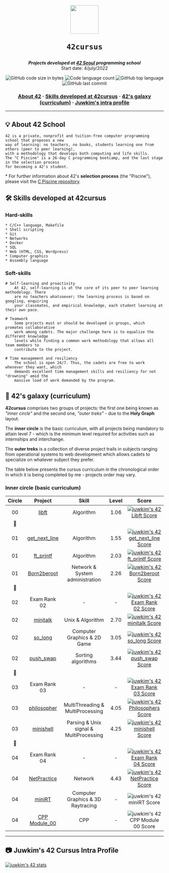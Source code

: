 <h1 align="center">
  <img  width="90" src="https://user-images.githubusercontent.com/19689770/129336866-169b0dc7-ea41-47d4-b50a-d466508031af.png">
  
	42cursus
</h1>

<p align="center">
	<b><i>Projects developed at <a href="https://42seoul.kr/">42 Seoul</a> programming school</i></b><br>
	Start date: 4/july/2022
</p>

<p align="center">
	<img alt="GitHub code size in bytes" src="https://img.shields.io/github/languages/code-size/juwkim/42?color=lightblue" />
	<img alt="Code language count" src="https://img.shields.io/github/languages/count/juwkim/42?color=yellow" />
	<img alt="GitHub top language" src="https://img.shields.io/github/languages/top/juwkim/42?color=blue" />
	<img alt="GitHub last commit" src="https://img.shields.io/github/last-commit/juwkim/42?color=green" />
</p>

<h3 align="center">
	<a href="#-about-42-school">About 42</a>
	<span> · </span>
	<a href="#️-skills-developed-at-42cursus">Skills developed at 42cursus</a>
	<span> · </span>
	<a href="#-42s-galaxy-curriculum">42's galaxy (curriculum)</a>
	<span> · </span>
	<a href="#camera-juwkims-42-cursus-intra-profile">Juwkim's intra profile</a>
</h3>

---

## 💡 About 42 School

	42 is a private, nonprofit and tuition-free computer programming school that proposes a new
	way of learning: no teachers, no books, students learning one from others (peer to peer learning),
	with a methodology that develops both computing and life skills.
	The "C Piscine" is a 26-day C programming bootcamp, and the last stage in the selection process
	for becoming a 42's student.

\* For further information about 42's **selection process** (the "Piscine"), please visit the [C Piscine repository](https://github.com/juwkim/piscine).

## 🛠️ Skills developed at 42cursus

### Hard-skills

	* C/C++ language, Makefile
	* Shell scripting
	* Git
	* Networks
	* Docker
	* SQL
	* Web (HTML, CSS, Wordpress)
	* Computer graphics
	* Assembly language

### Soft-skills

	# Self-learning and proactivity
		At 42, self-learning is at the core of its peer to peer learning methodology. There
		are no teachers whatsoever; the learning process is based on googling, enquiring
		your classmates, and empirical knowledge, each student learning at their own pace.

	# Teamwork
		Some projects must or should be developed in groups, which promotes collaborative
		work among cadets. The major challenge here is to equalize the different knowledge
		levels while finding a common work methodology that allows all team members to
		contribute to the project.

	# Time management and resiliency
		The school is open 24/7. Thus, the cadets are free to work whenever they want, which
		demands excellent time management skills and resiliency for not "drowning" amid the
		massive load of work demanded by the program.

## 🌌 42's galaxy (curriculum)

**42cursus** comprises two groups of projects: the first one being known as _"inner circle"_ and the second one, _"outer treks"_ - due to the **Holy Graph** layout.

The **inner circle** is the basic curriculum, with all projects being mandatory to attain level 7 - which is the minimum level required for activities such as internships and interchange.

The **outer treks** is a collection of diverse project trails in subjects ranging from operational systems to web development which allows cadets to specialize on whatever subject they prefer.

The table below presents the cursus curriculum in the chronological order in which it is being completed by me - projects order may vary.

### Inner circle (basic curriculum)

|Circle	|Project							|Skill					|Level	|Score	|
|:---:	|:---:								|:---:					|:---:	|:---:	|
|00	|[libft](https://github.com/juwkim/libft)			|Algorithm				|1.06	|[![juwkim's 42 Libft Score](https://badge42.vercel.app/api/v2/clbby9tdf00160fkyz1qixsez/project/2694165)](https://projects.intra.42.fr/projects/42cursus-libft/projects_users/2694165)         |
|:dizzy:|								|					|	|	|
|01	|[get_next_line](https://github.com/juwkim/get_next_line)	|Algorithm				|1.55	|[![juwkim's 42 get_next_line Score](https://badge42.vercel.app/api/v2/clbby9tdf00160fkyz1qixsez/project/2801825)](https://projects.intra.42.fr/projects/42cursus-get_next_line/projects_users/2801825)	|
|01	|[ft_printf](https://github.com/juwkim/ft_printf)		|Algorithm				|2.03	|[![juwkim's 42 ft_printf Score](https://badge42.vercel.app/api/v2/cl2x5uevu002109jwhuo9pmin/project/2292011)](https://projects.intra.42.fr/projects/42cursus-ft_printf/projects_users/2755901)	    |
|01	|[Born2beroot](https://github.com/juwkim/Born2beroot)		|Network & System administration	|2.26	|[![juwkim's 42 Born2beroot Score](https://badge42.vercel.app/api/v2/clbby9tdf00160fkyz1qixsez/project/2801826)](https://projects.intra.42.fr/projects/born2beroot/projects_users/2801826)            |
|:dizzy:|								|					|	|	|
|02	|Exam Rank 02							|-					|-	|[![juwkim's 42 Exam Rank 02 Score](https://badge42.vercel.app/api/v2/cl2x5uevu002109jwhuo9pmin/project/2370781)](https://projects.intra.42.fr/projects/exam-rank-02/projects_users/2856986)           |
|02	|[minitalk](https://github.com/juwkim/minitalk)			|Unix & Algorithm			|2.70	|[![juwkim's 42 minitalk Score](https://badge42.vercel.app/api/v2/clbby9tdf00160fkyz1qixsez/project/2857300)](https://projects.intra.42.fr/projects/minitalk/projects_users/2857300)               |
|02	|[so_long](https://github.com/juwkim/so_long)			|Computer Graphics & 2D Game		|3.05	|[![juwkim's 42 so_long Score](https://badge42.vercel.app/api/v2/clbby9tdf00160fkyz1qixsez/project/2859026)](https://projects.intra.42.fr/projects/so_long/projects_users/2859026)                |
|02	|[push_swap](https://github.com/juwkim/push_swap)		|Sorting algorithms			|3.44	|[![juwkim's 42 push_swap Score](https://badge42.vercel.app/api/v2/clbby9tdf00160fkyz1qixsez/project/2859027)](https://projects.intra.42.fr/projects/42cursus-push_swap/projects_users/2859027)     |
|:dizzy:|								|					|	|	|
|03	|Exam Rank 03							|-					|-	|[![juwkim's 42 Exam Rank 03 Score](https://badge42.vercel.app/api/v2/clbby9tdf00160fkyz1qixsez/project/2941742)](https://projects.intra.42.fr/projects/exam-rank-03/projects_users/2941742)           |
|03	|[philosopher](https://github.com/juwkim/philosopher)		|MultiThreading & MultiProcessing	|4.05	|[![juwkim's 42 Philosophers Score](https://badge42.vercel.app/api/v2/clbby9tdf00160fkyz1qixsez/project/2941744)](https://projects.intra.42.fr/projects/42cursus-philosophers/projects_users/2941744)  |
|03	|[minishell](https://github.com/juwkim/minishell)		|Parsing & Unix signal & MultiProcessing|4.25	|[![juwkim's 42 minishell Score](https://badge42.vercel.app/api/v2/clbby9tdf00160fkyz1qixsez/project/2971066)](https://projects.intra.42.fr/projects/42cursus-minishell/projects_users/2971066)     |
|:dizzy:|								|					|	|	|
|04	|Exam Rank 04							|-					|-	|[![juwkim's 42 Exam Rank 04 Score](https://badge42.vercel.app/api/v2/clbby9tdf00160fkyz1qixsez/project/2986848)](https://projects.intra.42.fr/projects/exam-rank-04/projects_users/2986848)           |
|04	|[NetPractice](https://github.com/juwkim/NetPractice)		|Network				|4.43	|[![juwkim's 42 NetPractice Score](https://badge42.vercel.app/api/v2/clbby9tdf00160fkyz1qixsez/project/2986851)](https://projects.intra.42.fr/projects/netpractice/projects_users/2986851)            |
|04	|[miniRT](https://github.com/juwkim/miniRT)			|Computer Graphics & 3D Raytracing	|-	|![juwkim's 42 miniRT Score](https://badge42.vercel.app/api/v2/clbby9tdf00160fkyz1qixsez/project/3003347)	 |
|04	|[CPP Module_00](https://github.com/juwkim/CPP_Module_00)	|CPP					|-	|![juwkim's 42 CPP Module 00 Score](https://badge42.vercel.app/api/v2/clbby9tdf00160fkyz1qixsez/project/2986853)  |

---

## :camera: Juwkim's 42 Cursus Intra Profile

[![juwkim's 42 stats](https://badge42.vercel.app/api/v2/clbby9tdf00160fkyz1qixsez/stats?cursusId=21&coalitionId=88)](https://profile.intra.42.fr/users/juwkim)
